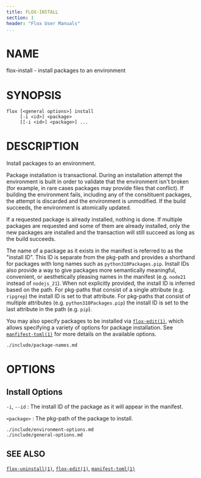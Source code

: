 ```yaml
---
title: FLOX-INSTALL
section: 1
header: "Flox User Manuals"
...
```



# NAME

flox-install - install packages to an environment

# SYNOPSIS

```
flox [<general options>] install
     [-i <id>] <package>
     [[-i <id>] <package>] ...
```

# DESCRIPTION

Install packages to an environment.

Package installation is transactional.
During an installation attempt the environment is built in order to validate
that the environment isn't broken
(for example, in rare cases packages may provide files that conflict).
If building the environment fails,
including any of the consitituent packages,
the attempt is discarded and the environment is unmodified.
If the build succeeds, the environment is atomically updated.

If a requested package is already installed, nothing is done.
If multiple packages are requested and some of them are already installed,
only the new packages are installed and the transaction will still succeed as
long as the build succeeds.

The name of a package as it exists in the manifest is referred to as the
"install ID".
This ID is separate from the pkg-path and provides a shorthand for packages
with long names such as `python310Packages.pip`.
Install IDs also provide a way to give packages more semantically meaningful,
convenient, or aesthetically pleasing names in the manifest
(e.g. `node21` instead of `nodejs_21`).
When not explicitly provided, the install ID is inferred based on the path.
For pkg-paths that consist of a single attribute (e.g. `ripgrep`) the install
ID is set to that attribute.
For pkg-paths that consist of multiple attributes (e.g. `python310Packages.pip`)
the install ID is set to the last attribute in the path (e.g. `pip`).

You may also specify packages to be installed via
[`flox-edit(1)`](./flox-edit.md),
which allows specifying a variety of options for package installation.
See [`manfifest-toml(1)`](./manifest.toml.md) for more details on the available
options.

```{.include}
./include/package-names.md
```

# OPTIONS

## Install Options

`-i`, `--id`
:   The install ID of the package as it will appear in the manifest.

`<package>`
:   The pkg-path of the package to install.

```{.include}
./include/environment-options.md
./include/general-options.md
```

## SEE ALSO
[`flox-uninstall(1)`](./flox-uninstall.md),
[`flox-edit(1)`](./flox-edit.md),
[`manifest-toml(1)`](./manifest.toml.md)
